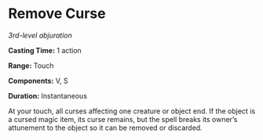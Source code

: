 <title>Remove Curse</title>

# Remove Curse

_3rd-level abjuration_

**Casting Time:** 1 action

**Range:** Touch

**Components:** V, S

**Duration:** Instantaneous

At your touch, all curses affecting one
creature or object end. If the object is a
cursed magic item, its curse remains, but the
spell breaks its owner’s attunement to the
object so it can be removed or
discarded.




